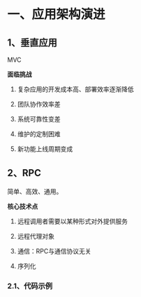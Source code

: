 # 一、应用架构演进

## 1、垂直应用

MVC

**面临挑战**

1. 复杂应用的开发成本高、部署效率逐渐降低

2. 团队协作效率差

3. 系统可靠性变差

4. 维护的定制困难

5. 新功能上线周期变成

## 2、RPC

简单、高效、通用。

**核心技术点**

1. 远程调用者需要以某种形式对外提供服务

2. 远程代理对象

3. 通信：RPC与通信协议无关

4. 序列化

### 2.1、代码示例




